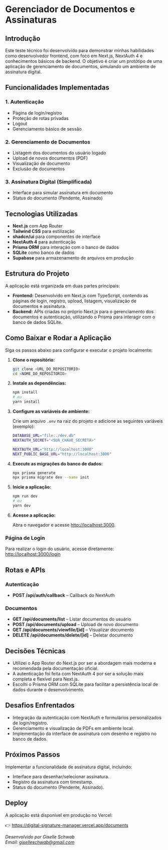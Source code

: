 # Gerenciador de Documentos e Assinaturas

## Introdução

Este teste técnico foi desenvolvido para demonstrar minhas habilidades como desenvolvedor frontend, com foco em Next.js, NextAuth 4 e conhecimentos básicos de backend. O objetivo é criar um protótipo de uma aplicação de gerenciamento de documentos, simulando um ambiente de assinatura digital.

## Funcionalidades Implementadas

### 1. Autenticação
- Página de login/registro
- Proteção de rotas privadas
- Logout
- Gerenciamento básico de sessão

### 2. Gerenciamento de Documentos
- Listagem dos documentos do usuário logado
- Upload de novos documentos (PDF)
- Visualização de documento
- Exclusão de documentos

### 3. Assinatura Digital (Simplificada)
- Interface para simular assinatura em documento
- Status do documento (Pendente, Assinado)

## Tecnologias Utilizadas

- **Next.js** com App Router
- **Tailwind CSS** para estilização
- **shadcn/ui** para componentes de interface
- **NextAuth 4** para autenticação
- **Prisma ORM** para interação com o banco de dados
- **SQLite** como banco de dados
- **Supabase** para armazenamento de arquivos em produção

## Estrutura do Projeto

A aplicação está organizada em duas partes principais:

- **Frontend:** Desenvolvido em Next.js com TypeScript, contendo as páginas de login, registro, upload, listagem, visualização de documentos e assinatura.
- **Backend:** APIs criadas no próprio Next.js para o gerenciamento dos documentos e autenticação, utilizando o Prisma para interagir com o banco de dados SQLite.

## Como Baixar e Rodar a Aplicação

Siga os passos abaixo para configurar e executar o projeto localmente:

1. **Clone o repositório:**
    ```bash
    git clone <URL_DO_REPOSITORIO>
    cd <NOME_DO_REPOSITORIO>
    ```

2. **Instale as dependências:**
    ```bash
    npm install
    # ou
    yarn install
    ```

3. **Configure as variáveis de ambiente:**

    Crie um arquivo `.env` na raiz do projeto e adicione as seguintes variáveis (exemplo):
    ```bash
    DATABASE_URL="file:./dev.db"
    NEXTAUTH_SECRET="<SUA_CHAVE_SECRETA>"

   NEXTAUTH_URL="http://localhost:3000"
   NEXT_PUBLIC_BASE_URL="http://localhost:3000"
    ```

4. **Execute as migrações do banco de dados:**
    ```bash
    npx prisma generate
    npx prisma migrate dev --name init
    ```

5. **Inicie a aplicação:**
    ```bash
    npm run dev
    # ou
    yarn dev
    ```

6. **Acesse a aplicação:**
   
   Abra o navegador e acesse [http://localhost:3000](http://localhost:3000).

### Página de Login

Para realizar o login do usuário, acesse diretamente:
[http://localhost:3000/login](http://localhost:3000/login)

## Rotas e APIs

### Autenticação
- **POST /api/auth/callback** – Callback do NextAuth

### Documentos
- **GET /api/documents/list** – Listar documentos do usuário
- **POST /api/documents/upload** – Upload de novo documento
- **GET /api/documents/viewfile/[id]** – Visualizar documento
- **DELETE /api/documents/delete/[id]** – Deletar documento

## Decisões Técnicas
- Utilizei o App Router do Next.js por ser a abordagem mais moderna e recomendada pela documentação oficial.
- A autenticação foi feita com NextAuth 4 por ser a solução mais completa e flexível para Next.js.
- Escolhi o Prisma ORM com SQLite para facilitar a persistência local de dados durante o desenvolvimento.

##  Desafios Enfrentados
- Integração da autenticação com NextAuth e formulários personalizados de login/registro.
- Gerenciamento e visualização de PDFs em ambiente local.
- Implementação da interface de assinatura com desenho e registro no banco de dados.

## Próximos Passos
Implementar a funcionalidade de assinatura digital, incluindo:
- Interface para desenhar/selecionar assinatura.
- Registro da assinatura com timestamp.
- Status do documento (Pendente, Assinado).

## Deploy
A aplicação está disponível em produção no Vercel:

👉 https://digital-signature-manager.vercel.app/documents


*Desenvolvido por Giselle Schwab*  
*Email: giselleschwab@gmail.com*
